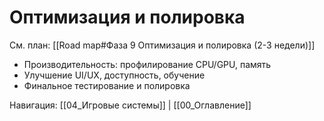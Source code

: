 # Оптимизация и полировка

См. план: [[Road map#Фаза 9 Оптимизация и полировка (2-3 недели)]]

- Производительность: профилирование CPU/GPU, память
- Улучшение UI/UX, доступность, обучение
- Финальное тестирование и полировка

Навигация: [[04_Игровые системы]] | [[00_Оглавление]]
